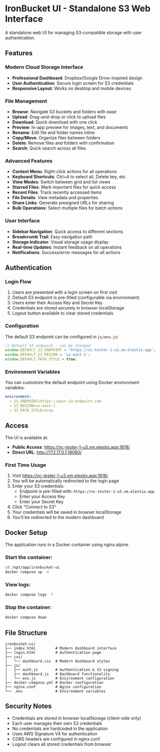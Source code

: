 # IronBucket UI - Standalone S3 Web Interface

A standalone web UI for managing S3-compatible storage with user authentication.

## Features

### Modern Cloud Storage Interface
- **Professional Dashboard**: Dropbox/Google Drive-inspired design
- **User Authentication**: Secure login screen for S3 credentials
- **Responsive Layout**: Works on desktop and mobile devices

### File Management
- **Browse**: Navigate S3 buckets and folders with ease
- **Upload**: Drag-and-drop or click to upload files
- **Download**: Quick download with one click
- **Preview**: In-app preview for images, text, and documents
- **Rename**: Edit file and folder names inline
- **Copy/Move**: Organize files between folders
- **Delete**: Remove files and folders with confirmation
- **Search**: Quick search across all files

### Advanced Features
- **Context Menu**: Right-click actions for all operations
- **Keyboard Shortcuts**: Ctrl+A to select all, Delete key, etc.
- **View Modes**: Switch between grid and list views
- **Starred Files**: Mark important files for quick access
- **Recent Files**: Track recently accessed items
- **File Details**: View metadata and properties
- **Share Links**: Generate presigned URLs for sharing
- **Bulk Operations**: Select multiple files for batch actions

### User Interface
- **Sidebar Navigation**: Quick access to different sections
- **Breadcrumb Trail**: Easy navigation path
- **Storage Indicator**: Visual storage usage display
- **Real-time Updates**: Instant feedback on all operations
- **Notifications**: Success/error messages for all actions

## Authentication

### Login Flow
1. Users are presented with a login screen on first visit
2. Default S3 endpoint is pre-filled (configurable via environment)
3. Users enter their Access Key and Secret Key
4. Credentials are stored securely in browser localStorage
5. Logout button available to clear stored credentials

### Configuration

The default S3 endpoint can be configured in `js/env.js`:

```javascript
// Default S3 endpoint - can be changed
window.DEFAULT_S3_ENDPOINT = 'https://nc-tester-1-u3.vm.elestio.app';
window.DEFAULT_S3_REGION = 'us-east-1';
window.DEFAULT_PATH_STYLE = true;
```

### Environment Variables

You can customize the default endpoint using Docker environment variables:

```yaml
environment:
  - S3_ENDPOINT=https://your-s3-endpoint.com
  - S3_REGION=us-east-1
  - S3_PATH_STYLE=true
```

## Access

The UI is available at:
- **Public Access**: https://nc-tester-1-u3.vm.elestio.app:1818/
- **Direct URL**: http://172.17.0.1:18080/

### First Time Usage

1. Visit https://nc-tester-1-u3.vm.elestio.app:1818/
2. You will be automatically redirected to the login page
3. Enter your S3 credentials:
   - Endpoint is pre-filled with: `https://nc-tester-1-u3.vm.elestio.app`
   - Enter your Access Key
   - Enter your Secret Key
4. Click "Connect to S3"
5. Your credentials will be saved in browser localStorage
6. You'll be redirected to the modern dashboard

## Docker Setup

The application runs in a Docker container using nginx:alpine.

### Start the container:
```bash
cd /opt/app/ironbucket-ui
docker compose up -d
```

### View logs:
```bash
docker compose logs -f
```

### Stop the container:
```bash
docker compose down
```

## File Structure

```
ironbucket-ui/
├── index.html         # Modern dashboard interface
├── login.html         # Authentication page
├── css/
│   └── dashboard.css  # Modern dashboard styles
├── js/
│   ├── auth.js        # Authentication & S3 signing
│   ├── dashboard.js   # Dashboard functionality
│   └── env.js         # Environment configuration
├── docker-compose.yml # Docker configuration
├── nginx.conf         # Nginx configuration
└── .env               # Environment variables
```

## Security Notes

- Credentials are stored in browser localStorage (client-side only)
- Each user manages their own S3 credentials
- No credentials are hardcoded in the application
- Uses AWS Signature V4 for authentication
- CORS headers are configured in nginx.conf
- Logout clears all stored credentials from browser